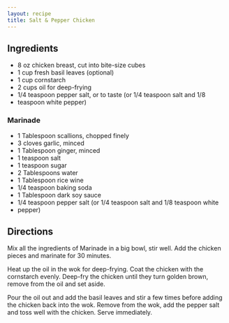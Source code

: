 ```yaml
---
layout: recipe
title: Salt & Pepper Chicken
---
```


## Ingredients

* 8 oz chicken breast, cut into bite-size cubes
* 1 cup fresh basil leaves (optional)
* 1 cup cornstarch
* 2 cups oil for deep-frying
* 1/4 teaspoon pepper salt, or to taste (or 1/4 teaspoon salt and 1/8
* teaspoon white pepper)

### Marinade

* 1 Tablespoon scallions, chopped finely
* 3 cloves garlic, minced
* 1 Tablespoon ginger, minced
* 1 teaspoon salt
* 1 teaspoon sugar
* 2 Tablespoons water
* 1 Tablespoon rice wine
* 1/4 teaspoon baking soda
* 1 Tablespoon dark soy sauce
* 1/4 teaspoon pepper salt (or 1/4 teaspoon salt and 1/8 teaspoon white
* pepper)

## Directions

Mix all the ingredients of Marinade in a big bowl, stir well. Add the
chicken pieces and marinate for 30 minutes.

Heat up the oil in the wok for deep-frying. Coat the chicken with the
cornstarch evenly. Deep-fry the chicken until they turn golden brown,
remove from the oil and set aside.

Pour the oil out and add the basil leaves and stir a few times before
adding the chicken back into the wok. Remove from the wok, add the
pepper salt and toss well with the chicken. Serve immediately.
